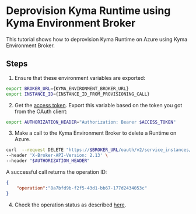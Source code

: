 # Deprovision Kyma Runtime using Kyma Environment Broker

This tutorial shows how to deprovision Kyma Runtime on Azure using Kyma Environment Broker.

## Steps

1. Ensure that these environment variables are exported:
```bash
export BROKER_URL={KYMA_ENVIRONMENT_BROKER_URL}
export INSTANCE_ID={INSTANCE_ID_FROM_PROVISIONING_CALL}
```

2. Get the [access token](./03-05-authorization.md). Export this variable based on the token you got from the OAuth client:

```bash
export AUTHORIZATION_HEADER="Authorization: Bearer $ACCESS_TOKEN"
```

3. Make a call to the Kyma Environment Broker to delete a Runtime on Azure.

```bash
curl  --request DELETE "https://$BROKER_URL/oauth/v2/service_instances/$INSTANCE_ID?accepts_incomplete=true&service_id=47c9dcbf-ff30-448e-ab36-d3bad66ba281&plan_id=4deee563-e5ec-4731-b9b1-53b42d855f0c" \
--header 'X-Broker-API-Version: 2.13' \
--header "$AUTHORIZATION_HEADER"
```

A successful call returns the operation ID:

```json
{
    "operation":"8a7bfd9b-f2f5-43d1-bb67-177d2434053c"
}
```

4. Check the operation status as described [here](08-03-operation-status.md).
